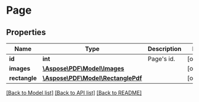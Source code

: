 # Page

## Properties
Name | Type | Description | Notes
------------ | ------------- | ------------- | -------------
**id** | **int** | Page&#39;s id. | [optional] 
**images** | [**\Aspose\PDF\Model\Images**](Images.md) |  | [optional] 
**rectangle** | [**\Aspose\PDF\Model\RectanglePdf**](RectanglePdf.md) |  | [optional] 

[[Back to Model list]](../README.md#documentation-for-models) [[Back to API list]](../README.md#documentation-for-api-endpoints) [[Back to README]](../README.md)


